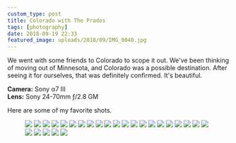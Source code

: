 ```yaml
---
custom_type: post
title: Colorado with The Prados
tags: [photography]
date: 2018-09-19 22:33
featured_image: uploads/2018/09/IMG_0040.jpg
---
```

We went with some friends to Colorado to scope it out. We've been thinking of moving out of Minnesota, and Colorado was a possible destination. After seeing it for ourselves, that was definitely confirmed. It's beautiful.

**Camera:** Sony α7 III   
**Lens:** Sony 24-70mm ƒ/2.8 GM

Here are some of my favorite shots.

<figure class="photo-grid photo-grid--four">
  <img src="{{ site.url }}/uploads/2018/09/IMG_0001.jpg" style="grid-column: span 4; grid-row: span 2;">
  <img src="{{ site.url }}/uploads/2018/09/IMG_0002.jpg" style="grid-column: span 2; grid-row: span 2;">
  <img src="{{ site.url }}/uploads/2018/09/IMG_0003.jpg" style="grid-column: 2 / span 5">
  <img src="{{ site.url }}/uploads/2018/09/IMG_0005.jpg" style="grid-column: span 4;">
  <img src="{{ site.url }}/uploads/2018/09/IMG_0008.jpg" style="grid-column: span 2;">
  <img src="{{ site.url }}/uploads/2018/09/IMG_0007.jpg" style="grid-column: span 6;">
  <img src="{{ site.url }}/uploads/2018/09/IMG_0009.jpg" style="grid-column: span 4;">
  <img src="{{ site.url }}/uploads/2018/09/IMG_0011.jpg" style="grid-column: 2 / span 4;">
  <img src="{{ site.url }}/uploads/2018/09/IMG_0012.jpg" style="grid-column: span 3;">
  <img src="{{ site.url }}/uploads/2018/09/IMG_0014.jpg" style="grid-column: span 3;">
  <img src="{{ site.url }}/uploads/2018/09/IMG_0015.jpg" style="grid-column: span 2;">
  <img src="{{ site.url }}/uploads/2018/09/IMG_0016.jpg" style="grid-column: span 4;">
  <img src="{{ site.url }}/uploads/2018/09/IMG_0017.jpg" style="grid-column: 2 / span 2;">
  <img src="{{ site.url }}/uploads/2018/09/IMG_0018.jpg" style="grid-column: span 3;">
  <img src="{{ site.url }}/uploads/2018/09/IMG_0020.jpg" style="grid-column: span 5">
  <img src="{{ site.url }}/uploads/2018/09/IMG_0025.jpg" style="grid-column: span 4">
  <img src="{{ site.url }}/uploads/2018/09/IMG_0026.jpg" style="grid-column: span 2">
  <img src="{{ site.url }}/uploads/2018/09/IMG_0028.jpg" style="grid-column: span 3">
  <img src="{{ site.url }}/uploads/2018/09/IMG_0037.jpg" style="grid-column: span 3">
  <img src="{{ site.url }}/uploads/2018/09/IMG_0040.jpg" style="grid-column: span 6">
  <img src="{{ site.url }}/uploads/2018/09/IMG_0041.jpg" style="grid-column: span 3; grid-row: span 2;">
  <img src="{{ site.url }}/uploads/2018/09/IMG_0042.jpg" style="grid-column: span 3;">
  <img src="{{ site.url }}/uploads/2018/09/IMG_0043.jpg" style="grid-column: span 3; grid-row: span 2;">
  <img src="{{ site.url }}/uploads/2018/09/IMG_0044.jpg" style="grid-column: 3 / span 4">
  <img src="{{ site.url }}/uploads/2018/09/IMG_0047.jpg" style="grid-column: span 3">
  <img src="{{ site.url }}/uploads/2018/09/IMG_0048.jpg" style="grid-column: span 3">
</figure>
